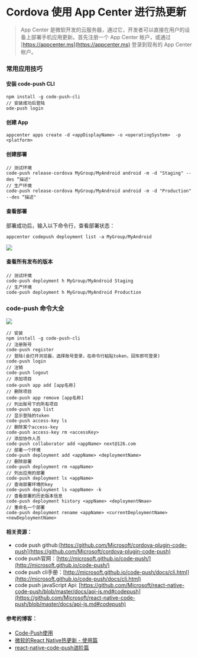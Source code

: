 # Cordova 使用 App Center 进行热更新

> App Center 是微软开发的云服务器，通过它，开发者可以直接在用户的设备上部署手机应用更新。首先注册一个 App Center 帐户，或通过 [https://appcenter.ms](https://appcenter.ms) 登录到现有的 App Center 帐户。

### 常用应用技巧

#### 安装 code-push CLI

```
npm install -g code-push-cli 
// 安装成功后登陆
ode-push login 
```

#### 创建 App

```
appcenter apps create -d <appDisplayName> -o <operatingSystem>  -p <platform>
```

#### 创建部署

```
// 测试环境
code-push release-cordova MyGroup/MyAndroid android -m -d "Staging" --des “描述"
// 生产环境
code-push release-cordova MyGroup/MyAndroid android -m -d "Production" --des “描述"
```

#### 查看部署
部署成功后，输入以下命令行，查看部署状态：

```
appcenter codepush deployment list -a MyGroup/MyAndroid
```

![](https://github.com/liuzhongning/Articles/blob/master/resources/appcenter/appcenter01.jpg)

#### 查看所有发布的版本

```
// 测试环境
code-push deployment h MyGroup/MyAndroid Staging 
// 生产环境
code-push deployment h MyGroup/MyAndroid Production
```


### code-push 命令大全

![](https://github.com/liuzhongning/Articles/blob/master/resources/appcenter/appcenter02.jpg)

```
// 安装
npm install -g code-push-cli
// 注册账号
code-push register
// 登陆(会打开浏览器，选择账号登录，在命令行粘贴token，回车即可登录)
code-push login
// 注销
code-push logout
// 添加项目
code-push app add [app名称]
// 删除项目
code-push app remove [app名称]
// 列出账号下的所有项目
code-push app list
// 显示登陆的token
code-push access-key ls
// 删除某个access-key
code-push access-key rm <accessKey>
// 添加协作人员
code-push collaborator add <appName> next@126.com
// 部署一个环境
code-push deployment add <appName> <deploymentName>
// 删除部署
code-push deployment rm <appName>
// 列出应用的部署
code-push deployment ls <appName>
// 查询部署环境的key
code-push deployment ls <appName> -k
// 查看部署的历史版本信息
code-push deployment history <appName> <deploymentNmae>
// 重命名一个部署
code-push deployment rename <appName> <currentDeploymentName> <newDeploymentName>
```

#### 相关资源：

- code push github:[https://github.com/Microsoft/cordova-plugin-code-push](https://github.com/Microsoft/cordova-plugin-code-push)
- code push官网：[http://microsoft.github.io/code-push/](http://microsoft.github.io/code-push/)
- code push cli手册：[http://microsoft.github.io/code-push/docs/cli.html](http://microsoft.github.io/code-push/docs/cli.html)
- code push javaScript Api: [https://github.com/Microsoft/react-native-code-push/blob/master/docs/api-js.md#codepush](https://github.com/Microsoft/react-native-code-push/blob/master/docs/api-js.md#codepush)

#### 参考的博客：

- [Code-Push使用](https://www.jianshu.com/p/cd7576af381f)
- [微软的React Native热更新 - 使用篇](https://www.jianshu.com/p/67de8aa052af)
- [react-native-code-push进阶篇](https://www.jianshu.com/p/6e96c6038d80?from=timeline)

